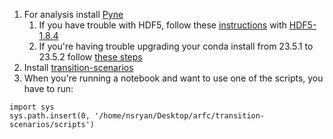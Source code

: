 1. For analysis install [Pyne](https://anaconda.org/conda-forge/pyne)
   1. If you have trouble with HDF5, follow these [instructions](https://askubuntu.com/questions/1340411/installing-hdf5) with [HDF5-1.8.4](https://support.hdfgroup.org/ftp/HDF5/releases/hdf5-1.8/hdf5-1.8.4/src/hdf5-1.8.4.tar.gz)
   1. If you're having trouble upgrading your conda install from 23.5.1 to 23.5.2 follow [these steps](https://github.com/conda/conda/issues/9469#issuecomment-1635769137)
1. Install [transition-scenarios](https://github.com/arfc/transition-scenarios)
1. When you're running a notebook and want to use one of the scripts, you have to run:
```
import sys
sys.path.insert(0, '/home/nsryan/Desktop/arfc/transition-scenarios/scripts')
```

